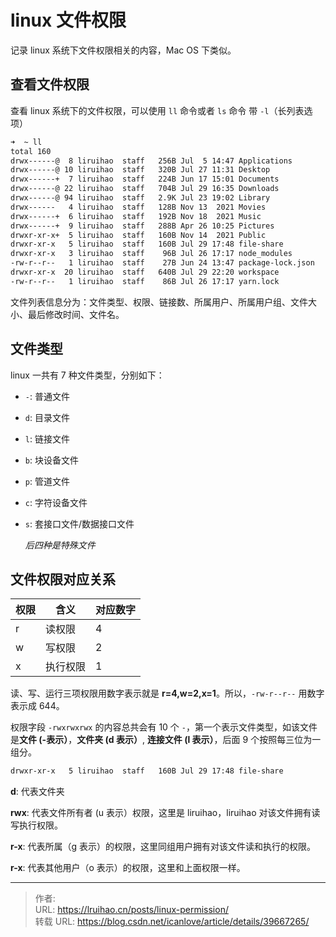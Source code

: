 # linux 文件权限


记录 linux 系统下文件权限相关的内容，Mac OS 下类似。

<!--more-->

## 查看文件权限

查看 linux 系统下的文件权限，可以使用 `ll` 命令或者 `ls` 命令 带 `-l`（长列表选项）

```bash
➜  ~ ll
total 160
drwx------@  8 liruihao  staff   256B Jul  5 14:47 Applications
drwx------@ 10 liruihao  staff   320B Jul 27 11:31 Desktop
drwx------+  7 liruihao  staff   224B Jun 17 15:01 Documents
drwx------@ 22 liruihao  staff   704B Jul 29 16:35 Downloads
drwx------@ 94 liruihao  staff   2.9K Jul 23 19:02 Library
drwx------   4 liruihao  staff   128B Nov 13  2021 Movies
drwx------+  6 liruihao  staff   192B Nov 18  2021 Music
drwx------+  9 liruihao  staff   288B Apr 26 10:25 Pictures
drwxr-xr-x+  5 liruihao  staff   160B Nov 14  2021 Public
drwxr-xr-x   5 liruihao  staff   160B Jul 29 17:48 file-share
drwxr-xr-x   3 liruihao  staff    96B Jul 26 17:17 node_modules
-rw-r--r--   1 liruihao  staff    27B Jun 24 13:47 package-lock.json
drwxr-xr-x  20 liruihao  staff   640B Jul 29 22:20 workspace
-rw-r--r--   1 liruihao  staff    86B Jul 26 17:17 yarn.lock
```

文件列表信息分为：文件类型、权限、链接数、所属用户、所属用户组、文件大小、最后修改时间、文件名。

## 文件类型

linux 一共有 7 种文件类型，分别如下：

- `-`: 普通文件
- `d`: 目录文件
- `l`: 链接文件
- `b`: 块设备文件
- `p`: 管道文件
- `c`: 字符设备文件
- `s`: 套接口文件/数据接口文件

  _后四种是特殊文件_

## 文件权限对应关系

| 权限 | 含义     | 对应数字 |
| ---- | -------- | -------- |
| r    | 读权限   | 4        |
| w    | 写权限   | 2        |
| x    | 执行权限 | 1        |

读、写、运行三项权限用数字表示就是 **r=4,w=2,x=1**。所以，`-rw-r--r--` 用数字表示成 644。

权限字段 `-rwxrwxrwx` 的内容总共会有 10 个 `-`，第一个表示文件类型，如该文件是**文件 (-表示）**，**文件夹 (d 表示）**, **连接文件 (l 表示）**，后面 9 个按照每三位为一组分。

```bash
drwxr-xr-x   5 liruihao  staff   160B Jul 29 17:48 file-share
```

**d**: 代表文件夹

**rwx**: 代表文件所有者 (u 表示）权限，这里是 liruihao，liruihao 对该文件拥有读写执行权限。

**r-x**: 代表所属（g 表示）的权限，这里同组用户拥有对该文件读和执行的权限。

**r-x**: 代表其他用户（o 表示）的权限，这里和上面权限一样。


---

> 作者:   
> URL: https://lruihao.cn/posts/linux-permission/  
> 转载 URL: https://blog.csdn.net/icanlove/article/details/39667265/
